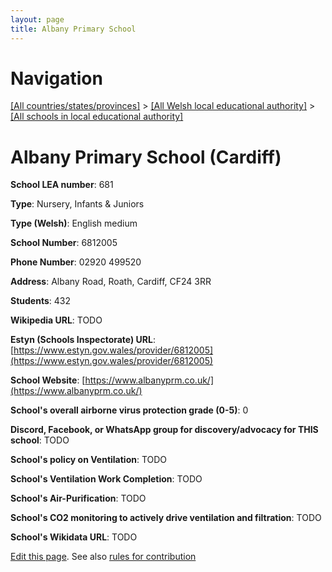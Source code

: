 ```yaml
---
layout: page
title: Albany Primary School
---
```

# Navigation

[[All countries/states/provinces]](../../..) > [[All Welsh local educational authority]](../..) > [[All schools in local educational authority]](..)

# Albany Primary School (Cardiff)

**School LEA number**: 681

**Type**: Nursery, Infants & Juniors

**Type (Welsh)**: English medium

**School Number**: 6812005

**Phone Number**: 02920 499520

**Address**: Albany Road, Roath, Cardiff, CF24 3RR

**Students**: 432

**Wikipedia URL**: TODO

**Estyn (Schools Inspectorate) URL**: [https://www.estyn.gov.wales/provider/6812005](https://www.estyn.gov.wales/provider/6812005)

**School Website**: [https://www.albanyprm.co.uk/](https://www.albanyprm.co.uk/)

**School's overall airborne virus protection grade (0-5)**: 0

**Discord, Facebook, or WhatsApp group for discovery/advocacy for THIS school**: TODO

**School's policy on Ventilation**: TODO

**School's Ventilation Work Completion**: TODO

**School's Air-Purification**: TODO

**School's CO2 monitoring to actively drive ventilation and filtration**: TODO

**School's Wikidata URL**: TODO




[Edit this page](https://github.com/ventilate-schools/Wales/edit/prif/./Cardiff/Albany_Primary_School.md). See also [rules for contribution](../../../contribution-rules/)